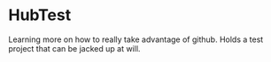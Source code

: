 HubTest
=======

Learning more on how to really take advantage of github. Holds a test project that can be jacked up at will.
